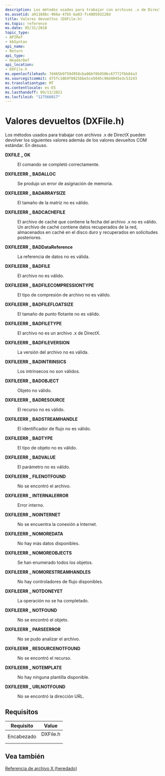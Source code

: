 ```yaml
---
description: Los métodos usados para trabajar con archivos .x de DirectX pueden devolver los siguientes valores además de los valores devueltos COM estándar. En desuso.
ms.assetid: a91168bc-966a-47b5-ba83-fc480593228d
title: Valores devueltos (DXFile.h)
ms.topic: reference
ms.date: 05/31/2018
topic_type:
- APIRef
- kbSyntax
api_name:
- Return
api_type:
- HeaderDef
api_location:
- DXFile.h
ms.openlocfilehash: 7d465b9759d958cba06bf0b950bc67772fbb84a3
ms.sourcegitcommit: d75fc10b9f0825bbe5ce5045c90d4045e3c53243
ms.translationtype: MT
ms.contentlocale: es-ES
ms.lasthandoff: 09/13/2021
ms.locfileid: "127566017"
---
```

# <a name="return-values-dxfileh"></a>Valores devueltos (DXFile.h)

Los métodos usados para trabajar con archivos .x de DirectX pueden devolver los siguientes valores además de los valores devueltos COM estándar. En desuso.

<dl> <dt>

<span id="DXFILE_OK"></span><span id="dxfile_ok"></span>**DXFILE \_ OK**
</dt> <dd>

El comando se completó correctamente.

</dd> <dt>

<span id="DXFILEERR_BADALLOC"></span><span id="dxfileerr_badalloc"></span>**DXFILEERR \_ BADALLOC**
</dt> <dd>

Se produjo un error de asignación de memoria.

</dd> <dt>

<span id="DXFILEERR_BADARRAYSIZE"></span><span id="dxfileerr_badarraysize"></span>**DXFILEERR \_ BADARRAYSIZE**
</dt> <dd>

El tamaño de la matriz no es válido.

</dd> <dt>

<span id="DXFILEERR_BADCACHEFILE"></span><span id="dxfileerr_badcachefile"></span>**DXFILEERR \_ BADCACHEFILE**
</dt> <dd>

El archivo de caché que contiene la fecha del archivo .x no es válido. Un archivo de caché contiene datos recuperados de la red, almacenados en caché en el disco duro y recuperados en solicitudes posteriores.

</dd> <dt>

<span id="DXFILEERR_BADDataReference"></span><span id="dxfileerr_baddatareference"></span><span id="DXFILEERR_BADDATAREFERENCE"></span>**DXFILEERR \_ BADDataReference**
</dt> <dd>

La referencia de datos no es válida.

</dd> <dt>

<span id="DXFILEERR_BADFILE"></span><span id="dxfileerr_badfile"></span>**DXFILEERR \_ BADFILE**
</dt> <dd>

El archivo no es válido.

</dd> <dt>

<span id="DXFILEERR_BADFILECOMPRESSIONTYPE"></span><span id="dxfileerr_badfilecompressiontype"></span>**DXFILEERR \_ BADFILECOMPRESSIONTYPE**
</dt> <dd>

El tipo de compresión de archivo no es válido.

</dd> <dt>

<span id="DXFILEERR_BADFILEFLOATSIZE"></span><span id="dxfileerr_badfilefloatsize"></span>**DXFILEERR \_ BADFILEFLOATSIZE**
</dt> <dd>

El tamaño de punto flotante no es válido.

</dd> <dt>

<span id="DXFILEERR_BADFILETYPE"></span><span id="dxfileerr_badfiletype"></span>**DXFILEERR \_ BADFILETYPE**
</dt> <dd>

El archivo no es un archivo .x de DirectX.

</dd> <dt>

<span id="DXFILEERR_BADFILEVERSION"></span><span id="dxfileerr_badfileversion"></span>**DXFILEERR \_ BADFILEVERSION**
</dt> <dd>

La versión del archivo no es válida.

</dd> <dt>

<span id="DXFILEERR_BADINTRINSICS"></span><span id="dxfileerr_badintrinsics"></span>**DXFILEERR \_ BADINTRINSICS**
</dt> <dd>

Los intrínsecos no son válidos.

</dd> <dt>

<span id="DXFILEERR_BADOBJECT"></span><span id="dxfileerr_badobject"></span>**DXFILEERR \_ BADOBJECT**
</dt> <dd>

Objeto no válido.

</dd> <dt>

<span id="DXFILEERR_BADRESOURCE"></span><span id="dxfileerr_badresource"></span>**DXFILEERR \_ BADRESOURCE**
</dt> <dd>

El recurso no es válido.

</dd> <dt>

<span id="DXFILEERR_BADSTREAMHANDLE"></span><span id="dxfileerr_badstreamhandle"></span>**DXFILEERR \_ BADSTREAMHANDLE**
</dt> <dd>

El identificador de flujo no es válido.

</dd> <dt>

<span id="DXFILEERR_BADTYPE"></span><span id="dxfileerr_badtype"></span>**DXFILEERR \_ BADTYPE**
</dt> <dd>

El tipo de objeto no es válido.

</dd> <dt>

<span id="DXFILEERR_BADVALUE"></span><span id="dxfileerr_badvalue"></span>**DXFILEERR \_ BADVALUE**
</dt> <dd>

El parámetro no es válido.

</dd> <dt>

<span id="DXFILEERR_FILENOTFOUND"></span><span id="dxfileerr_filenotfound"></span>**DXFILEERR \_ FILENOTFOUND**
</dt> <dd>

No se encontró el archivo.

</dd> <dt>

<span id="DXFILEERR_INTERNALERROR"></span><span id="dxfileerr_internalerror"></span>**DXFILEERR \_ INTERNALERROR**
</dt> <dd>

Error interno.

</dd> <dt>

<span id="DXFILEERR_NOINTERNET"></span><span id="dxfileerr_nointernet"></span>**DXFILEERR \_ NOINTERNET**
</dt> <dd>

No se encuentra la conexión a Internet.

</dd> <dt>

<span id="DXFILEERR_NOMOREDATA"></span><span id="dxfileerr_nomoredata"></span>**DXFILEERR \_ NOMOREDATA**
</dt> <dd>

No hay más datos disponibles.

</dd> <dt>

<span id="DXFILEERR_NOMOREOBJECTS"></span><span id="dxfileerr_nomoreobjects"></span>**DXFILEERR \_ NOMOREOBJECTS**
</dt> <dd>

Se han enumerado todos los objetos.

</dd> <dt>

<span id="DXFILEERR_NOMORESTREAMHANDLES"></span><span id="dxfileerr_nomorestreamhandles"></span>**DXFILEERR \_ NOMORESTREAMHANDLES**
</dt> <dd>

No hay controladores de flujo disponibles.

</dd> <dt>

<span id="DXFILEERR_NOTDONEYET"></span><span id="dxfileerr_notdoneyet"></span>**DXFILEERR \_ NOTDONEYET**
</dt> <dd>

La operación no se ha completado.

</dd> <dt>

<span id="DXFILEERR_NOTFOUND"></span><span id="dxfileerr_notfound"></span>**DXFILEERR \_ NOTFOUND**
</dt> <dd>

No se encontró el objeto.

</dd> <dt>

<span id="DXFILEERR_PARSEERROR"></span><span id="dxfileerr_parseerror"></span>**DXFILEERR \_ PARSEERROR**
</dt> <dd>

No se pudo analizar el archivo.

</dd> <dt>

<span id="DXFILEERR_RESOURCENOTFOUND"></span><span id="dxfileerr_resourcenotfound"></span>**DXFILEERR \_ RESOURCENOTFOUND**
</dt> <dd>

No se encontró el recurso.

</dd> <dt>

<span id="DXFILEERR_NOTEMPLATE"></span><span id="dxfileerr_notemplate"></span>**DXFILEERR \_ NOTEMPLATE**
</dt> <dd>

No hay ninguna plantilla disponible.

</dd> <dt>

<span id="DXFILEERR_URLNOTFOUND"></span><span id="dxfileerr_urlnotfound"></span>**DXFILEERR \_ URLNOTFOUND**
</dt> <dd>

No se encontró la dirección URL.

</dd> </dl>

## <a name="requirements"></a>Requisitos



| Requisito | Value |
|-------------------|-------------------------------------------------------------------------------------|
| Encabezado<br/> | <dl> <dt>DXFile.h</dt> </dl> |



## <a name="see-also"></a>Vea también

<dl> <dt>

[Referencia de archivo X (heredado)](dx9-graphics-reference-x-file.md)
</dt> </dl>

 

 




